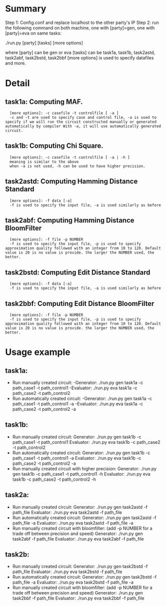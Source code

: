 Summary
================
Step 1: Config.conf and replace localhost to the other party's IP
Step 2: run the following command on both machine, one with [party]=gen, one with [party]=eva on same tasks:

./run.py [party] [tasks] [more options]

where 
[party] can be gen or eva
[tasks] can be task1a, task1b, task2astd, task2abf, task2bstd, task2bbf
[more options] is used to specify datafiles and more.


Detail
====================
**task1a: Computing MAF.**
---------------------
      [more options]: -c casefile -t controlfile [ -a ]
      -c and -t are used to specify case and control file, -a is used to specify if we will run the circuit constructed manually or generated automatically by compiler With -a, it will use automatically generated circuit.

**task1b: Computing Chi Square.**
---------------------
      [more options]: -c casefile -t controlfile [ -a | -h ]
      meaning is similar to the above
      when -a is not used, -h can be used to have higher precision.

**task2astd: Computing Hamming Distance Standard**
---------------------
      [more options]: -f data [-a]
      -f is used to specify the input file, -a is used similarly as before

**task2abf: Computing Hamming Distance BloomFilter**
---------------------
      [more options]: -f file -p NUMBER
      -f is used to specify the input file, -p is used to specify approximation quality followed with an integer from 10 to 120. Default value is 20 is no value is provide. the larger the NUMBER used, the better.

**task2bstd: Computing Edit Distance Standard**
---------------------
      [more options]: -f data [-a]
      -f is used to specify the input file, -a is used similarly as before

**task2bbf: Computing Edit Distance BloomFilter**
---------------------
      [more options]: -f file -p NUMBER
      -f is used to specify the input file, -p is used to specify approximation quality followed with an integer from 10 to 120. Default value is 20 is no value is provide. the larger the NUMBER used, the better.


Usage example
=======================
task1a:
---------------------
  - Run manually created circuit:
      -Generator: ./run.py gen task1a -c path_case1 -t path_control1
      -Evaluator: ./run.py eva task1a -c path_case2 -t path_control2
  - Run automatically created circuit:
      -Generator: ./run.py gen task1a -c path_case1 -t path_control1 -a
      -Evaluator: ./run.py eva task1a -c path_case2 -t path_control2 -a

task1b:
---------------------
  - Run manually created circuit:
      Generator: ./run.py gen task1b -c path_case1 -t path_control1
      Evaluator: ./run.py eva task1b -c path_case2 -t path_control2
 -  Run automatically created circuit:
      Generator: ./run.py gen task1b -c path_case1 -t path_control1 -a
      Evaluator: ./run.py eva task1b -c path_case2 -t path_control2 -a
- Run manually created circuit with higher precision:
      Generator: ./run.py gen task1b -c path_case1 -t path_control1 -h
      Evaluator: ./run.py eva task1b -c path_case2 -t path_control2 -h

task2a:
---------------------
 -  Run manually created circuit:
      Generator: ./run.py gen task2astd -f path_file
      Evaluator: ./run.py eva task2astd -f path_file
 -  Run automatically created circuit:
      Generator: ./run.py gen task2astd -f path_file -a
      Evaluator: ./run.py eva task2astd -f path_file -a
  - Run manually created circuit with bloomfilter: (add -p NUMBER for a trade off between precision and speed)
      Generator: ./run.py gen task2abf -f path_file 
      Evaluator: ./run.py eva task2abf -f path_file


task2b:
---------------------
  - Run manually created circuit:
      Generator: ./run.py gen task2bstd -f path_file
      Evaluator: ./run.py eva task2bstd -f path_file
  - Run automatically created circuit:
      Generator: ./run.py gen task2bstd -f path_file -a
      Evaluator: ./run.py eva task2bstd -f path_file -a
  - Run manually created circuit with bloomfilter: (add -p NUMBER for a trade off between precision and speed)
      Generator: ./run.py gen task2bbf -f path_file 
      Evaluator: ./run.py eva task2bbf -f path_file

